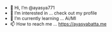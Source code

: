 - 👋 Hi, I’m @ayasya771
- 👀 I’m interested in ... check out my profile
- 🌱 I’m currently learning ...  Ai/Ml
- 📫 How to reach me ... https://ayasyabatta.me

